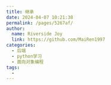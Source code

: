 ```yaml
---
title: 继承
date: 2024-04-07 10:21:38
permalink: /pages/5267af/
author:
  name: Riverside Joy
  link: https://github.com/MaiRen1997
categories:
  - 后端
  - python学习
  - 面向对象编程
tags:
  - 
---
```

